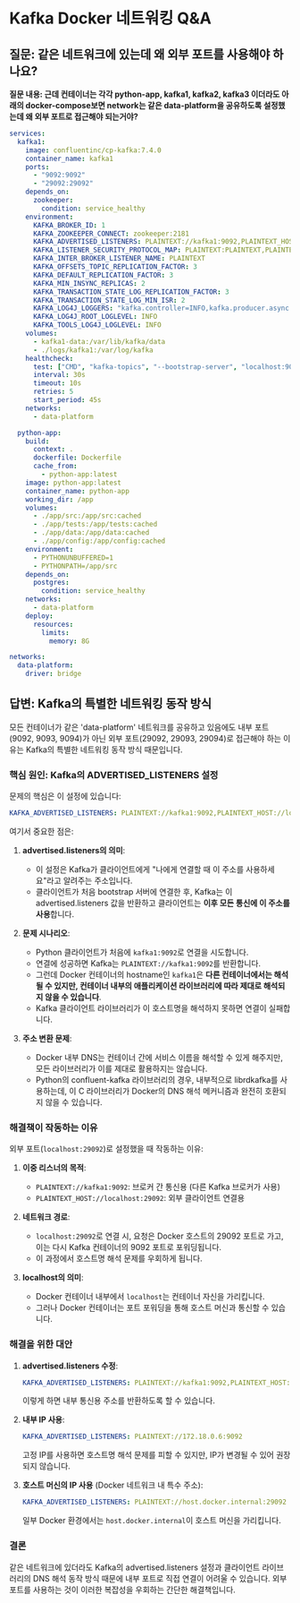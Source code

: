 # Kafka Docker 네트워킹 Q&A

## 질문: 같은 네트워크에 있는데 왜 외부 포트를 사용해야 하나요?

**질문 내용: 근데 컨테이너는 각각 python-app, kafka1, kafka2, kafka3 이더라도 아래의 docker-compose보면 network는 같은 data-platform을 공유하도록 설정했는데 왜 외부 포트로 접근해야 되는거야?**

```yaml
services:
  kafka1:
    image: confluentinc/cp-kafka:7.4.0
    container_name: kafka1
    ports:
      - "9092:9092"
      - "29092:29092"
    depends_on:
      zookeeper:
        condition: service_healthy
    environment:
      KAFKA_BROKER_ID: 1
      KAFKA_ZOOKEEPER_CONNECT: zookeeper:2181
      KAFKA_ADVERTISED_LISTENERS: PLAINTEXT://kafka1:9092,PLAINTEXT_HOST://localhost:29092
      KAFKA_LISTENER_SECURITY_PROTOCOL_MAP: PLAINTEXT:PLAINTEXT,PLAINTEXT_HOST:PLAINTEXT
      KAFKA_INTER_BROKER_LISTENER_NAME: PLAINTEXT
      KAFKA_OFFSETS_TOPIC_REPLICATION_FACTOR: 3
      KAFKA_DEFAULT_REPLICATION_FACTOR: 3
      KAFKA_MIN_INSYNC_REPLICAS: 2
      KAFKA_TRANSACTION_STATE_LOG_REPLICATION_FACTOR: 3
      KAFKA_TRANSACTION_STATE_LOG_MIN_ISR: 2
      KAFKA_LOG4J_LOGGERS: "kafka.controller=INFO,kafka.producer.async.DefaultEventHandler=INFO,state.change.logger=INFO"
      KAFKA_LOG4J_ROOT_LOGLEVEL: INFO
      KAFKA_TOOLS_LOG4J_LOGLEVEL: INFO
    volumes:
      - kafka1-data:/var/lib/kafka/data
      - ./logs/kafka1:/var/log/kafka
    healthcheck:
      test: ["CMD", "kafka-topics", "--bootstrap-server", "localhost:9092", "--list"]
      interval: 30s
      timeout: 10s
      retries: 5
      start_period: 45s
    networks:
      - data-platform

  python-app:
    build:
      context: .
      dockerfile: Dockerfile
      cache_from:
        - python-app:latest
    image: python-app:latest
    container_name: python-app
    working_dir: /app
    volumes:
      - ./app/src:/app/src:cached
      - ./app/tests:/app/tests:cached
      - ./app/data:/app/data:cached
      - ./app/config:/app/config:cached
    environment:
      - PYTHONUNBUFFERED=1
      - PYTHONPATH=/app/src
    depends_on:
      postgres:
        condition: service_healthy
    networks:
      - data-platform
    deploy:
      resources:
        limits:
          memory: 8G

networks:
  data-platform:
    driver: bridge
```

## 답변: Kafka의 특별한 네트워킹 동작 방식

모든 컨테이너가 같은 'data-platform' 네트워크를 공유하고 있음에도 내부 포트(9092, 9093, 9094)가 아닌 외부 포트(29092, 29093, 29094)로 접근해야 하는 이유는 Kafka의 특별한 네트워킹 동작 방식 때문입니다.

### 핵심 원인: Kafka의 ADVERTISED_LISTENERS 설정

문제의 핵심은 이 설정에 있습니다:
```yaml
KAFKA_ADVERTISED_LISTENERS: PLAINTEXT://kafka1:9092,PLAINTEXT_HOST://localhost:29092
```

여기서 중요한 점은:

1. **advertised.listeners의 의미**:
   - 이 설정은 Kafka가 클라이언트에게 "나에게 연결할 때 이 주소를 사용하세요"라고 알려주는 주소입니다.
   - 클라이언트가 처음 bootstrap 서버에 연결한 후, Kafka는 이 advertised.listeners 값을 반환하고 클라이언트는 **이후 모든 통신에 이 주소를 사용**합니다.

2. **문제 시나리오**:
   - Python 클라이언트가 처음에 `kafka1:9092`로 연결을 시도합니다.
   - 연결에 성공하면 Kafka는 `PLAINTEXT://kafka1:9092`를 반환합니다.
   - 그런데 Docker 컨테이너의 hostname인 `kafka1`은 **다른 컨테이너에서는 해석될 수 있지만, 컨테이너 내부의 애플리케이션 라이브러리에 따라 제대로 해석되지 않을 수 있습니다**.
   - Kafka 클라이언트 라이브러리가 이 호스트명을 해석하지 못하면 연결이 실패합니다.

3. **주소 변환 문제**:
   - Docker 내부 DNS는 컨테이너 간에 서비스 이름을 해석할 수 있게 해주지만, 모든 라이브러리가 이를 제대로 활용하지는 않습니다.
   - Python의 confluent-kafka 라이브러리의 경우, 내부적으로 librdkafka를 사용하는데, 이 C 라이브러리가 Docker의 DNS 해석 메커니즘과 완전히 호환되지 않을 수 있습니다.

### 해결책이 작동하는 이유

외부 포트(`localhost:29092`)로 설정했을 때 작동하는 이유:

1. **이중 리스너의 목적**:
   - `PLAINTEXT://kafka1:9092`: 브로커 간 통신용 (다른 Kafka 브로커가 사용)
   - `PLAINTEXT_HOST://localhost:29092`: 외부 클라이언트 연결용

2. **네트워크 경로**:
   - `localhost:29092`로 연결 시, 요청은 Docker 호스트의 29092 포트로 가고, 이는 다시 Kafka 컨테이너의 9092 포트로 포워딩됩니다.
   - 이 과정에서 호스트명 해석 문제를 우회하게 됩니다.

3. **localhost의 의미**:
   - Docker 컨테이너 내부에서 `localhost`는 컨테이너 자신을 가리킵니다.
   - 그러나 Docker 컨테이너는 포트 포워딩을 통해 호스트 머신과 통신할 수 있습니다.

### 해결을 위한 대안

1. **advertised.listeners 수정**:
   ```yaml
   KAFKA_ADVERTISED_LISTENERS: PLAINTEXT://kafka1:9092,PLAINTEXT_HOST://kafka1:9092
   ```
   이렇게 하면 내부 통신용 주소를 반환하도록 할 수 있습니다.

2. **내부 IP 사용**:
   ```yaml
   KAFKA_ADVERTISED_LISTENERS: PLAINTEXT://172.18.0.6:9092
   ```
   고정 IP를 사용하면 호스트명 해석 문제를 피할 수 있지만, IP가 변경될 수 있어 권장되지 않습니다.

3. **호스트 머신의 IP 사용** (Docker 네트워크 내 특수 주소):
   ```yaml
   KAFKA_ADVERTISED_LISTENERS: PLAINTEXT://host.docker.internal:29092
   ```
   일부 Docker 환경에서는 `host.docker.internal`이 호스트 머신을 가리킵니다.

### 결론

같은 네트워크에 있더라도 Kafka의 advertised.listeners 설정과 클라이언트 라이브러리의 DNS 해석 동작 방식 때문에 내부 포트로 직접 연결이 어려울 수 있습니다. 외부 포트를 사용하는 것이 이러한 복잡성을 우회하는 간단한 해결책입니다.